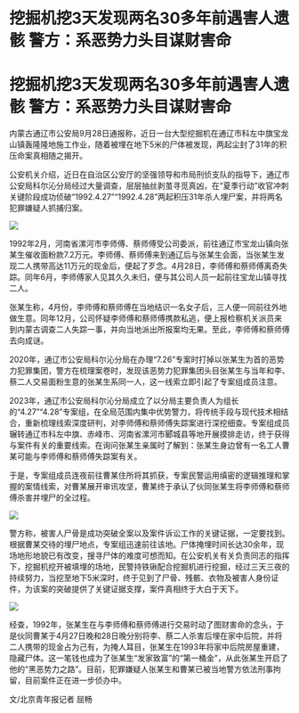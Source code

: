 # 挖掘机挖3天发现两名30多年前遇害人遗骸 警方：系恶势力头目谋财害命

# 挖掘机挖3天发现两名30多年前遇害人遗骸 警方：系恶势力头目谋财害命

内蒙古通辽市公安局9月28日通报称，近日一台大型挖掘机在通辽市科左中旗宝龙山镇轰隆隆地施工作业，随着被埋在地下5米的尸体被发现，两起尘封了31年的积压命案真相随之揭开。

公安机关介绍，近日在自治区公安厅的坚强领导和市局刑侦支队的指导下，通辽市公安局科尔沁分局经过大量调查，层层抽丝剥茧寻觅真凶，在“夏季行动”收官冲刺关键阶段成功侦破“1992.4.27”“1992.4.28”两起积压31年杀人埋尸案，并将两名犯罪嫌疑人抓捕归案。

![](https://inews.gtimg.com/om_bt/OLmuUGsXWa8ptAp0FwOlOvxpMysS4W2rEZ1WBAUF7ArecAA/1000)

1992年2月，河南省漯河市李师傅、蔡师傅受公司委派，前往通辽市宝龙山镇向张某生催收面粉款7.2万元。李师傅、蔡师傅来到通辽后与张某生会面，当张某生发现二人携带高达11万元的现金后，便起了歹念。4月28日，李师傅和蔡师傅离奇失踪。同年6月，李师傅家人见其久久未归，便与其公司人员一起前往宝龙山镇寻找二人。

张某生称，4月份，李师傅和蔡师傅在当地结识一名女子后，三人便一同前往外地做生意。同年12月，公司怀疑李师傅和蔡师傅携款私逃，便上报检察机关派员来到内蒙古调查二人失踪一事，并向当地派出所报案均无果。至此，李师傅和蔡师傅去向成谜。

2020年，通辽市公安局科尔沁分局在办理“7.26”专案时打掉以张某生为首的恶势力犯罪集团，警方在梳理案卷时，发现该恶势力犯罪集团头目张某生与当年和李、蔡二人交易面粉生意的张某生系同一人，这一线索立即引起了专案组成员注意。

2023年，通辽市公安局科尔沁分局成立了以分局主要负责人为组长的“4.27”“4.28”专案组，在全局范围内集中优势警力，将传统手段与现代技术相结合，重新梳理线索深度研判，对李师傅和蔡师傅失踪案进行深挖细查。专案组成员辗转通辽市科左中旗、赤峰市、河南省漯河市郾城县等地开展摸排走访，终于获得与案件有关的重要线索。在询问张某生亲属时了解到：张某生身边曾有一名工人曹某可能与李师傅和蔡师傅失踪案有关。

于是，专案组成员连夜前往曹某住所将其抓获，专案民警运用缜密的逻辑推理和掌握的案情线索，对曹某展开审讯攻坚，曹某终于承认了伙同张某生将李师傅和蔡师傅杀害并埋尸的全过程。

![](https://inews.gtimg.com/om_bt/OZ9fydVBw8PezAslZ0LusHQme4Jg8pc67Xt4E0XZnF6YsAA/1000)

警方称，被害人尸骨是成功突破全案以及案件诉讼工作的关键证据，一定要找到。根据曹某交待的埋尸地点，专案组迅速前往该地。尸体掩埋时间长达30余年，现场地形地貌已有改变，搜寻尸体的难度可想而知。在公安机关有关负责同志的指挥下，挖掘机挖开被填埋的场地，民警持铁锹配合挖掘机进行挖掘，经过三天三夜的持续努力，当挖至地下5米深时，终于见到了尸骨、残骸、衣物及被害人身份证件，为该案的突破提供了关键证据支撑，案件真相终于大白于天下。

![](https://inews.gtimg.com/om_bt/OIW4ZEQguAvVQyA18DjUZnNRf5rBc_9dbNB__vmLwRx6cAA/1000)

经查，1992年，张某生在与李师傅和蔡师傅进行交易时动了图财害命的念头，于是伙同曹某于4月27日晚和28日晚分别将李、蔡二人杀害后埋在家中后院，并将二人携带的现金占为己有，为掩人耳目，张某生在1993年将家中后院房屋重建，隐藏尸体。这一笔钱也成为了张某生“发家致富”的“第一桶金”，从此张某生开启了他的“黑恶势力之路”。目前，犯罪嫌疑人张某生和曹某已被当地警方依法刑事拘留，目前案件正在进一步侦办中。

文/北京青年报记者 屈畅

